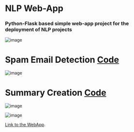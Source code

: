 # NLP Web-App

### Python-Flask based simple web-app project for the deployment of NLP projects
![image](https://user-images.githubusercontent.com/62607343/138568035-c1953a3b-727b-4c0d-b632-40e9c4f16ff5.png)

# Spam Email Detection <a href="https://github.com/Snafkin547/MyWebsite-NLP-Flask/blob/main/summarize.py"> Code </a>

![image](https://user-images.githubusercontent.com/62607343/138568271-19c39a71-ab04-4776-8d46-614f7469057e.png)

# Summary Creation <a href="https://github.com/Snafkin547/MyWebsite-NLP-Flask/blob/main/spam_detection.py"> Code </a>

![image](https://user-images.githubusercontent.com/62607343/138568116-7d358766-d137-42b1-82f5-8dce12c9c52e.png)

![image](https://user-images.githubusercontent.com/62607343/138568171-6aff8988-e6a4-489e-a4f5-5f29be7bcbe7.png)


<a href="https://mywebsite-snafkin.herokuapp.com/">Link to the WebApp</a>.

